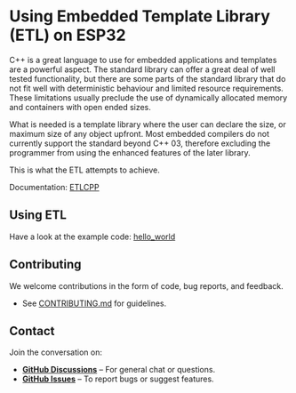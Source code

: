 <!-- SPDX-FileCopyrightText: Copyright 2025 Clever Design (Switzerland) GmbH ;
SPDX-License-Identifier: MIT -->
# Using Embedded Template Library (ETL) on ESP32

C++ is a great language to use for embedded applications and templates are a powerful aspect. The standard library can offer a great deal of well tested functionality, but there are some parts of the standard library that do not fit well with deterministic behaviour and limited resource requirements. These limitations usually preclude the use of dynamically allocated memory and containers with open ended sizes.

What is needed is a template library where the user can declare the size, or maximum size of any object upfront. Most embedded compilers do not currently support the standard beyond C++ 03, therefore excluding the programmer from using the enhanced features of the later library.

This is what the ETL attempts to achieve.

Documentation: [ETLCPP](https://www.etlcpp.com/)

## Using ETL

Have a look at the example code: [hello_world](https://github.com/marcel-cd/etlcpp.esp/tree/main/examples/hello_world)

## Contributing

We welcome contributions in the form of code, bug reports, and feedback.

- See [CONTRIBUTING.md](https://github.com/marcel-cd/etlcpp.esp/blob/main/CONTRIBUTING.md) for guidelines.

## Contact

Join the conversation on:
- **[GitHub Discussions](https://github.com/marcel-cd/etlcpp.esp/discussions)** – For general chat or questions.
- **[GitHub Issues](https://github.com/marcel-cd/etlcpp.esp/issues)** – To report bugs or suggest features.

